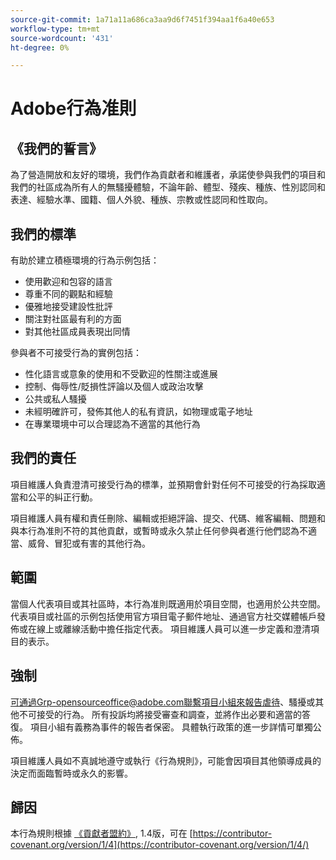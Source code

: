 ```yaml
---
source-git-commit: 1a71a11a686ca3aa9d6f7451f394aa1f6a40e653
workflow-type: tm+mt
source-wordcount: '431'
ht-degree: 0%

---
```

# Adobe行為准則

## 《我們的誓言》

為了營造開放和友好的環境，我們作為貢獻者和維護者，承諾使參與我們的項目和我們的社區成為所有人的無騷擾體驗，不論年齡、體型、殘疾、種族、性別認同和表達、經驗水準、國籍、個人外貌、種族、宗教或性認同和性取向。

## 我們的標準

有助於建立積極環境的行為示例包括：

* 使用歡迎和包容的語言
* 尊重不同的觀點和經驗
* 優雅地接受建設性批評
* 關注對社區最有利的方面
* 對其他社區成員表現出同情

參與者不可接受行為的實例包括：

* 性化語言或意象的使用和不受歡迎的性關注或進展
* 控制、侮辱性/貶損性評論以及個人或政治攻擊
* 公共或私人騷擾
* 未經明確許可，發佈其他人的私有資訊，如物理或電子地址
* 在專業環境中可以合理認為不適當的其他行為

## 我們的責任

項目維護人負責澄清可接受行為的標準，並預期會針對任何不可接受的行為採取適當和公平的糾正行動。

項目維護人員有權和責任刪除、編輯或拒絕評論、提交、代碼、維客編輯、問題和與本行為准則不符的其他貢獻，或暫時或永久禁止任何參與者進行他們認為不適當、威脅、冒犯或有害的其他行為。

## 範圍

當個人代表項目或其社區時，本行為准則既適用於項目空間，也適用於公共空間。 代表項目或社區的示例包括使用官方項目電子郵件地址、通過官方社交媒體帳戶發佈或在線上或離線活動中擔任指定代表。 項目維護人員可以進一步定義和澄清項目的表示。

## 強制

可通過Grp-opensourceoffice@adobe.com聯繫項目小組來報告虐待、騷擾或其他不可接受的行為。 所有投訴均將接受審查和調查，並將作出必要和適當的答復。 項目小組有義務為事件的報告者保密。
具體執行政策的進一步詳情可單獨公佈。

項目維護人員如不真誠地遵守或執行《行為規則》，可能會因項目其他領導成員的決定而面臨暫時或永久的影響。

## 歸因

本行為規則根據 [《貢獻者盟約》](https://contributor-covenant.org), 1.4版，可在 [https://contributor-covenant.org/version/1/4](https://contributor-covenant.org/version/1/4/)
